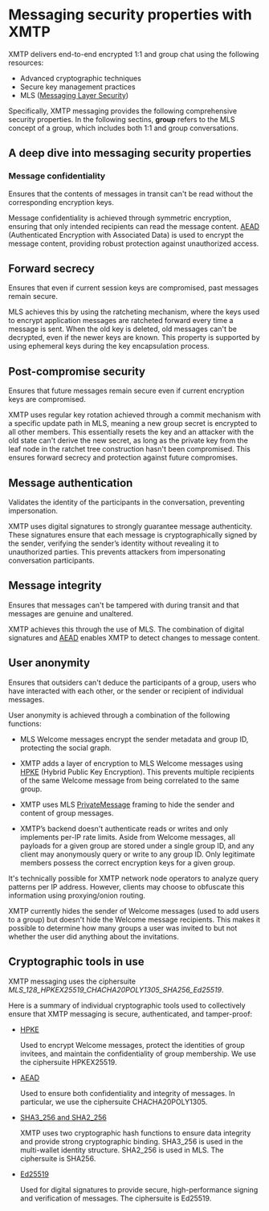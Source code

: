 # Messaging security properties with XMTP 

XMTP delivers end-to-end encrypted 1:1 and group chat using the following resources:

- Advanced cryptographic techniques
- Secure key management practices
- MLS ([Messaging Layer Security](https://www.rfc-editor.org/rfc/rfc9420.html))

Specifically, XMTP messaging provides the following comprehensive security properties. In the following sectins, **group** refers to the MLS concept of a group, which includes both 1:1 and group conversations.

## A deep dive into messaging security properties

### Message confidentiality

Ensures that the contents of messages in transit can't be read without the corresponding encryption keys.

Message confidentiality is achieved through symmetric encryption, ensuring that only intended recipients can read the message content. [AEAD](#cryptographic-tools-in-use) (Authenticated Encryption with Associated Data) is used to encrypt the message content, providing robust protection against unauthorized access.

## Forward secrecy

Ensures that even if current session keys are compromised, past messages remain secure. 

MLS achieves this by using the ratcheting mechanism, where the keys used to encrypt application messages are ratcheted forward every time a message is sent. When the old key is deleted, old messages can't be decrypted, even if the newer keys are known. This property is supported by using ephemeral keys during the key encapsulation process.

## Post-compromise security

Ensures that future messages remain secure even if current encryption keys are compromised.

XMTP uses regular key rotation achieved through a commit mechanism with a specific update path in MLS, meaning a new group secret is encrypted to all other members. This essentially resets the key and an attacker with the old state can't derive the new secret, as long as the private key from the leaf node in the ratchet tree construction hasn't been compromised. This ensures forward secrecy and protection against future compromises.

## Message authentication

Validates the identity of the participants in the conversation, preventing impersonation.

XMTP uses digital signatures to strongly guarantee message authenticity. These signatures ensure that each message is cryptographically signed by the sender, verifying the sender’s identity without revealing it to unauthorized parties. This prevents attackers from impersonating conversation participants.

## Message integrity

Ensures that messages can't be tampered with during transit and that messages are genuine and unaltered. 

XMTP achieves this through the use of MLS. The combination of digital signatures and [AEAD](#cryptographic-tools-in-use) enables XMTP to detect changes to message content.

## User anonymity

Ensures that outsiders can't deduce the participants of a group, users who have interacted with each other, or the sender or recipient of individual messages.

User anonymity is achieved through a combination of the following functions:

- MLS Welcome messages encrypt the sender metadata and group ID, protecting the social graph.

- XMTP adds a layer of encryption to MLS Welcome messages using [HPKE](#cryptographic-tools-in-use) (Hybrid Public Key Encryption). This prevents multiple recipients of the same Welcome message from being correlated to the same group.

- XMTP uses MLS [PrivateMessage](https://www.rfc-editor.org/rfc/rfc9420.html#name-confidentiality-of-sender-d) framing to hide the sender and content of group messages.

- XMTP’s backend doesn't authenticate reads or writes and only implements per-IP rate limits. Aside from Welcome messages, all payloads for a given group are stored under a single group ID, and any client may anonymously query or write to any group ID. Only legitimate members possess the correct encryption keys for a given group.

It's technically possible for XMTP network node operators to analyze query patterns per IP address. However, clients may choose to obfuscate this information using proxying/onion routing.

XMTP currently hides the sender of Welcome messages (used to add users to a group) but doesn't hide the Welcome message recipients. This makes it possible to determine how many groups a user was invited to but not whether the user did anything about the invitations.

## Cryptographic tools in use

XMTP messaging uses the ciphersuite _MLS_128_HPKEX25519_CHACHA20POLY1305_SHA256_Ed25519_.

Here is a summary of individual cryptographic tools used to collectively ensure that XMTP messaging is secure, authenticated, and tamper-proof:

- [HPKE](https://www.rfc-editor.org/rfc/rfc9180.html)

    Used to encrypt Welcome messages, protect the identities of group invitees, and maintain the confidentiality of group membership. We use the ciphersuite HPKEX25519.

- [AEAD](https://developers.google.com/tink/aead)

    Used to ensure both confidentiality and integrity of messages. In particular, we use the ciphersuite CHACHA20POLY1305.

- [SHA3_256 and SHA2_256](http://nvlpubs.nist.gov/nistpubs/FIPS/NIST.FIPS.180-4.pdf)

    XMTP uses two cryptographic hash functions to ensure data integrity and provide strong cryptographic binding. SHA3_256 is used in the multi-wallet identity structure. SHA2_256 is used in MLS. The ciphersuite is SHA256.

- [Ed25519](https://ed25519.cr.yp.to/ed25519-20110926.pdf)

    Used for digital signatures to provide secure, high-performance signing and verification of messages. The ciphersuite is Ed25519.
